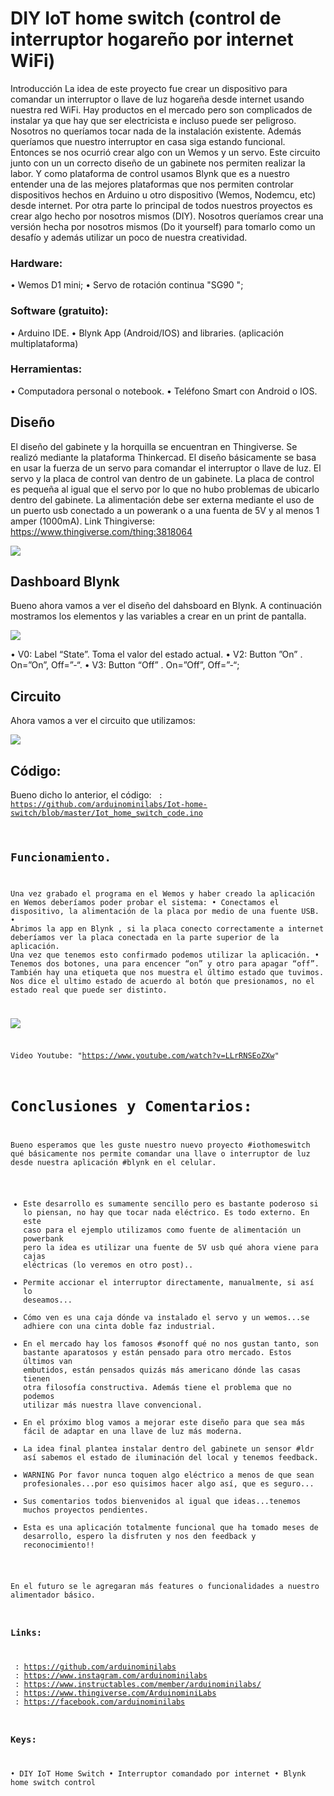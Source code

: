 # DIY IoT home switch (control de interruptor hogareño por internet WiFi)
Introducción
La idea de este proyecto fue crear un dispositivo para comandar un interruptor o llave de luz hogareña desde internet usando nuestra red WiFi. Hay productos en el mercado pero son complicados de instalar ya que hay que ser electricista e incluso puede ser peligroso. Nosotros no queríamos tocar nada de la instalación existente.
Además queríamos que nuestro interruptor en casa siga estando funcional.
Entonces se nos ocurrió crear algo con un Wemos y un servo. Este circuito junto con un un correcto diseño de un gabinete nos permiten realizar la labor.
Y como plataforma de control usamos Blynk que es a nuestro entender una de las mejores plataformas que nos permiten controlar dispositivos hechos en Arduino u otro dispositivo (Wemos, Nodemcu, etc) desde internet.
Por otra parte lo principal de todos nuestros proyectos es crear algo hecho por nosotros mismos (DIY).
Nosotros queríamos crear una versión hecha por nosotros mismos (Do it yourself) para tomarlo como un desafío y además utilizar un poco de nuestra creatividad.
 
### Hardware:
•	Wemos D1 mini;
•	Servo de rotación continua "SG90 ";

### Software (gratuito):
•	Arduino IDE.
•	Blynk App (Android/IOS) and libraries. (aplicación multiplataforma)

### Herramientas:
•	Computadora personal o notebook.
•	Teléfono Smart con Android o IOS.

## Diseño
El diseño del gabinete y la horquilla se encuentran en Thingiverse. Se realizó mediante la plataforma Thinkercad.
El diseño básicamente se basa en usar la fuerza de un servo para comandar el interruptor o llave de luz.
El servo y la placa de control van dentro de un gabinete.
La placa de control es pequeña al igual que el servo por lo que no hubo problemas de ubicarlo dentro del gabinete.
La alimentación debe ser externa mediante el uso de un puerto usb conectado a un powerank o a una fuenta de 5V y al menos 1 amper (1000mA).
Link Thingiverse: https://www.thingiverse.com/thing:3818064
 
![](https://github.com/arduinominilabs/Iot-home-switch/blob/master/Design.png)

## Dashboard Blynk 
Bueno ahora vamos a ver el diseño del dahsboard en Blynk. A continuación mostramos los elementos y las variables a crear en un print de pantalla. 
  
![](https://github.com/arduinominilabs/Iot-home-switch/blob/master/Bkynk%20Dashboard.png)
   
•	V0: Label “State”. Toma el valor del estado actual.
•	V2: Button ”On” . On=”On”, Off=”-“.
•	V3: Button “Off” . On=”Off”, Off=”-“;

## Circuito
Ahora vamos a ver el circuito que utilizamos:

![](https://github.com/arduinominilabs/Iot-home-switch/blob/master/Circuito.png)

## Código:

Bueno dicho lo anterior, el código:
<Code> : https://github.com/arduinominilabs/Iot-home-switch/blob/master/Iot_home_switch_code.ino

## Funcionamiento.
Una vez grabado el programa en el Wemos y haber creado la aplicación en Wemos deberíamos poder probar el sistema:
•	Conectamos el dispositivo, la alimentación de la placa por medio de una fuente USB.
•	Abrimos la app en Blynk , si la placa conecto correctamente a internet deberíamos ver la placa conectada en la parte superior de la aplicación. Una vez que tenemos esto confirmado podemos utilizar la aplicación.
•	Tenemos dos botones, una para encencer “on” y otro para apagar “off”. También hay una etiqueta que nos muestra el último estado que tuvimos. Nos dice el ultimo estado de acuerdo al botón que presionamos, no el estado real que puede ser distinto.

![](https://github.com/arduinominilabs/Iot-home-switch/blob/master/Installation.JPG)

Video Youtube: "https://www.youtube.com/watch?v=LLrRNSEoZXw" 

# Conclusiones y Comentarios:
Bueno esperamos que les guste nuestro nuevo proyecto #iothomeswitch qué básicamente nos permite comandar una llave o interruptor de luz desde nuestra aplicación #blynk en el celular.
- Este desarrollo es sumamente sencillo pero es bastante poderoso si lo piensan, no hay que tocar nada eléctrico. Es todo externo. En este caso para el ejemplo utilizamos como fuente de alimentación un powerbank pero la idea es utilizar una fuente de 5V usb qué ahora viene para cajas eléctricas (lo veremos en otro post)..
- Permite accionar el interruptor directamente, manualmente, si así lo deseamos...
- Cómo ven es una caja dónde va instalado el servo y un wemos...se adhiere con una cinta doble faz industrial.
- En el mercado hay los famosos #sonoff qué no nos gustan tanto, son bastante aparatosos y están pensado para otro mercado. Estos últimos van embutidos, están pensados quizás más americano dónde las casas tienen otra filosofía constructiva. Además tiene el problema que no podemos utilizar más nuestra llave convencional.
- En el próximo blog vamos a mejorar este diseño para que sea más fácil de adaptar en una llave de luz más moderna.
- La idea final plantea instalar dentro del gabinete un sensor #ldr así sabemos el estado de iluminación del local y tenemos feedback.
- WARNING Por favor nunca toquen algo eléctrico a menos de que sean profesionales...por eso quisimos hacer algo así, que es seguro...
- Sus comentarios todos bienvenidos al igual que ideas...tenemos muchos proyectos pendientes.
- Esta es una aplicación totalmente funcional que ha tomado meses de desarrollo, espero la disfruten  y nos den feedback y reconocimiento!!

En el futuro se le agregaran más features o funcionalidades a nuestro alimentador básico.

### Links:
<Github> : https://github.com/arduinominilabs 
<Instagram> : https://www.instagram.com/arduinominilabs
<Instructables> : https://www.instructables.com/member/arduinominilabs/ 
<Thingiverse> : https://www.thingiverse.com/ArduinominiLabs 
<Facebook> : https://facebook.com/arduinominilabs

### Keys: 
• DIY IoT Home Switch
•	Interruptor comandado por internet
•	Blynk home switch control


